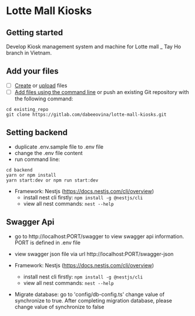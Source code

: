 # Lotte Mall Kiosks 



## Getting started

Develop Kiosk management system and machine for Lotte mall _ Tay Ho branch in Vietnam.

## Add your files

- [ ] [Create](https://docs.gitlab.com/ee/user/project/repository/web_editor.html#create-a-file) or [upload](https://docs.gitlab.com/ee/user/project/repository/web_editor.html#upload-a-file) files
- [ ] [Add files using the command line](https://docs.gitlab.com/ee/gitlab-basics/add-file.html#add-a-file-using-the-command-line) or push an existing Git repository with the following command:

```
cd existing_repo
git clone https://gitlab.com/dabeeovina/lotte-mall-kiosks.git
```

## Setting backend
- duplicate .env.sample file to .env file
- change the .env file content
- run command line:
```
cd backend
yarn or npm install
yarn start:dev or npm run start:dev
```
- Framework: Nestjs (https://docs.nestjs.com/cli/overview)
  - install nest cli firstly: `npm install -g @nestjs/cli`
  - view all nest commands: `nest --help`

## Swagger Api
- go to http://localhost:PORT/swagger to view swagger api information. PORT is defined in .env file
- view swagger json file via url http://localhost:PORT/swagger-json

- Framework: Nestjs (https://docs.nestjs.com/cli/overview)
  - install nest cli firstly: `npm install -g @nestjs/cli`
  - view all nest commands: `nest --help`

- Migrate database: go to 'config/db-config.ts' change value of synchronize to true. After completing migration database, please change value of synchronize to false